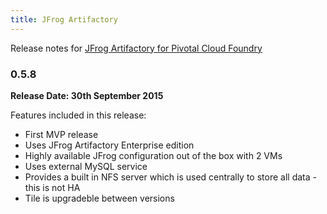 ```yaml
---
title: JFrog Artifactory
---
```


Release notes for [JFrog Artifactory for Pivotal Cloud Foundry](https://network.pivotal.io/products/p-jfrog-artifactory)

### 0.5.8
**Release Date: 30th September 2015**

Features included in this release:

* First MVP release
* Uses JFrog Artifactory Enterprise edition
* Highly available JFrog configuration out of the box with 2 VMs
* Uses external MySQL service
* Provides a built in NFS server which is used centrally to store all data - this is not HA
* Tile is upgradeble between versions
